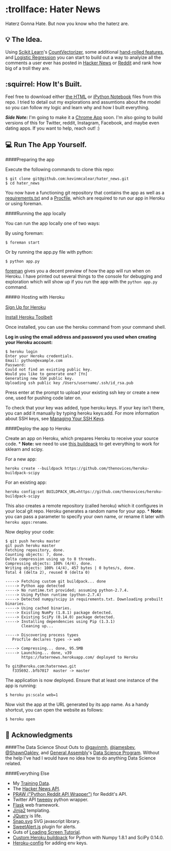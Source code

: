 
:trollface: Hater News
==========

Haterz Gonna Hate. But now you know who the haterz are.

:bulb: The Idea.
---------
Using [Scikit Learn](http://scikit-learn.org/stable/)'s [CountVectorizer](http://scikit-learn.org/stable/modules/generated/sklearn.feature_extraction.text.CountVectorizer.html), some additional [hand-rolled features](https://github.com/kevinmcalear/hater_news/blob/master/its_pkl_time.py), and [Logistic Regression](http://scikit-learn.org/stable/modules/generated/sklearn.linear_model.LogisticRegression.html) you can start to build out a way to analyize all the comments a user ever has posted in [Hacker News](https://news.ycombinator.com/) or [Reddit](http://www.reddit.com/) and rank how big of a troll they are.


:squirrel: How It's Built.
---------

Feel free to download either [the HTML](https://github.com/kevinmcalear/hater_news/blob/master/haterz_classification.html) or [iPython Notebook](http://nbviewer.ipython.org/github/kevinmcalear/hater_news/blob/master/haterz_classification.ipynb) files from this repo. I tried to detail out my explorations and assumtions about the model so you can follow my logic and learn why and how I built everything.

***Side Note:*** I'm going to make it a [Chrome App](https://developer.chrome.com/extensions/getstarted) soon. I'm also going to build versions of this for Twitter, reddit, Instagram, Facebook, and maybe even dating apps. If you want to help, reach out! :)


:computer: Run The App Yourself.
---------

####Preparing the app

Execute the following commands to clone this repo:

	$ git clone git@github.com:kevinmcalear/hater_news.git
	$ cd hater_news

You now have a functioning git repository that contains the app as well as a [requirements.txt](https://github.com/kevinmcalear/hater_news/blob/master/requirements.txt) and a [Procfile](https://github.com/kevinmcalear/hater_news/blob/master/Procfile), which are required to run our app in Heroku or using foreman.

####Running the app locally

You can run the app locally one of two ways:

By using foreman:

	$ foreman start

Or by running the app.py file with python:

	$ python app.py

[foreman](https://github.com/ddollar/foreman) gives you a decent preview of how the app will run when on Heroku. I have printed out several things to the console for debugging and exploration which will show up if you run the app with the `python app.py` command.

####:globe_with_meridians: Hosting with Heroku

[Sign Up for Heroku](https://id.heroku.com/signup)

[Install Heroku Toolbelt](https://toolbelt.heroku.com/osx)

Once installed, you can use the heroku command from your command shell.

**Log in using the email address and password you used when creating your Heroku account:**

	$ heroku login
	Enter your Heroku credentials.
	Email: python@example.com
	Password:
	Could not find an existing public key.
	Would you like to generate one? [Yn]
	Generating new SSH public key.
	Uploading ssh public key /Users/username/.ssh/id_rsa.pub

Press enter at the prompt to upload your existing ssh key or create a new one, used for pushing code later on.

To check that your key was added, type heroku keys. If your key isn’t there, you can add it manually by typing heroku keys:add. For more information about SSH keys, see [Managing Your SSH Keys](https://devcenter.heroku.com/articles/keys).


####Deploy the app to Heroku

Create an app on Heroku, which prepares Heroku to receive your source code. * **Note:** we need to use [this buildpack](https://github.com/thenovices/heroku-buildpack-scipy) to get everything to work for sklearn and scipy.

For a new app:

	heroku create --buildpack https://github.com/thenovices/heroku-buildpack-scipy

For an existing app:

	heroku config:set BUILDPACK_URL=https://github.com/thenovices/heroku-buildpack-scipy

This also creates a remote repository (called heroku) which it configures in your local git repo. Heroku generates a random name for your app.  * **Note:**  you can pass a parameter to specify your own name, or rename it later with `heroku apps:rename`.

Now deploy your code:

	$ git push heroku master
	git push heroku master
	Fetching repository, done.
	Counting objects: 7, done.
	Delta compression using up to 8 threads.
	Compressing objects: 100% (4/4), done.
	Writing objects: 100% (4/4), 457 bytes | 0 bytes/s, done.
	Total 4 (delta 2), reused 0 (delta 0)

	-----> Fetching custom git buildpack... done
	-----> Python app detected
	-----> No runtime.txt provided; assuming python-2.7.4.
	-----> Using Python runtime (python-2.7.4)
	-----> Detected numpy/scipy in requirements.txt. Downloading prebuilt binaries.
	-----> Using cached binaries.
	-----> Existing NumPy (1.8.1) package detected.
	-----> Existing SciPy (0.14.0) package detected.
	-----> Installing dependencies using Pip (1.3.1)
	       Cleaning up...

	-----> Discovering process types
       Procfile declares types -> web

	-----> Compressing... done, 95.5MB
	-----> Launching... done, v39
	       https://haternews.herokuapp.com/ deployed to Heroku

	To git@heroku.com:haternews.git
	   f335692..bfb7017  master -> master

The application is now deployed. Ensure that at least one instance of the app is running:

	$ heroku ps:scale web=1

Now visit the app at the URL generated by its app name. As a handy shortcut, you can open the website as follows:

	$ heroku open

:metal: Acknowledgments
---------------
####The Data Science
Shout Outs to [@gavinmh](https://github.com/gavinmh), [@jamesbev](https://github.com/jamesbev), [@ShawnOakley](https://github.com/ShawnOakley), and [General Assembly](https://generalassemb.ly/)'s [Data Science Program](https://generalassemb.ly/education/data-science). Without the help I've had I would have no idea how to do anything Data Science related.

####Everything Else
* My [Training Data](https://www.kaggle.com/c/detecting-insults-in-social-commentary/data).
* The [Hacker News API](https://github.com/HackerNews/API).
* [PRAW ("Python Reddit API Wrapper")](https://github.com/praw-dev/praw) for Reddit's API.
* Twitter API [tweepy](https://github.com/tweepy/tweepy) python wrapper.
* [Flask](http://flask.pocoo.org/) web framework.
* [Jinja2](http://jinja.pocoo.org/docs/dev/) templating.
* [JQuery](http://jquery.com/) is life.
* [Snap.svg](http://snapsvg.io/) SVG javascript library.
* [SweetAlert.js](https://github.com/t4t5/sweetalert) plugin for alerts.
* Guts of [Loading Screen Tutorial](http://tympanus.net/codrops/2014/04/23/page-loading-effects/).
* [Custom Heroku buildpack](https://github.com/thenovices/heroku-buildpack-scipy) for Python with Numpy 1.8.1 and SciPy 0.14.0.
* [Heroku-config](https://github.com/ddollar/heroku-config) for adding env keys.
